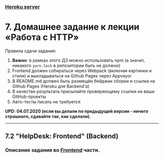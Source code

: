 ### [Heroku server](https://ahj-7-1-helpdesk-pro.herokuapp.com)
# 7. Домашнее задание к лекции «Работа с HTTP»

Правила сдачи задания:

1. **Важно**: в рамках этого ДЗ можно использовать npm (а значит, никакого `yarn.lock` в репозитории быть не должно)
1. Frontend должен собираться через Webpack (включая картинки и стили) и выкладываться на Github Pages через Appveyor
1. В README.md должен быть размещён бейджик сборки и ссылка на Github Pages (Heroku для Backend'а)
1. В качестве результата присылайте проверяющему ссылки на ваши GitHub-проекты
1. Авто-тесты писать не требуется

**UPD: 04.07.2020 (если вы делали по предыдущей версии - ничего страшного, сдавайте так, как сделали).**

---

## 7.2 "HelpDesk: Frontend" (Backend)

### Описание задания во [Frontend](https://github.com/MKSInc/AHJ-hw.-7-HTTP.-2-HelpDesk-Pro-Frontend) части.
